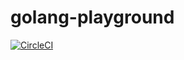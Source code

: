 # golang-playground

[![CircleCI](https://circleci.com/gh/nemotoy/golang-playground.svg?style=svg)](https://circleci.com/gh/nemotoy/golang-playground)
